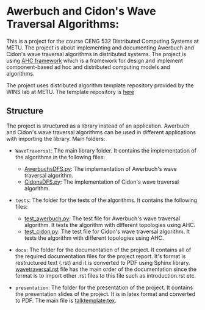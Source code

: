 # Awerbuch and Cidon's Wave Traversal Algorithms:

This is a project for the course CENG 532 Distributed Computing Systems at METU. The project is about implementing and
documenting Awerbuch and Cidon's wave traversal algorithms in distributed systems. The project is
using [AHC framework](https://github.com/cengwins/ahc) which is a framework for design and implement component-based ad
hoc and distributed computing models and algorithms.

The project uses distributed algorithm template repository provided by the WINS lab at METU. The template repository
is [here](https://github.com/cengwins/ahc_distalg_template)

## Structure

The project is structured as a library instead of an application. Awerbuch and Cidon's wave traversal algorithms can be
used in different applications with importing the library. Main folders:

- `WaveTraversal`: The main library folder. It contains the implementation of the algorithms in the following files:
    - [AwerbuchsDFS.py](https://github.com/buraksenn/ahc-wave-traversal/blob/main/WaveTraversal/AwerbuchsDFS.py): The
      implementation of Awerbuch's wave traversal algorithm.
    - [CidonsDFS.py](https://github.com/buraksenn/ahc-wave-traversal/blob/main/WaveTraversal/CidonsDFS.py): The
      implementation of Cidon's wave traversal algorithm.


- `tests`: The folder for the tests of the algorithms. It contains the following files:
    - [test_awerbuch.py](https://github.com/buraksenn/ahc-wave-traversal/blob/main/tests/test_awerbuch.py): The test
      file for Awerbuch's wave traversal algorithm. It tests the algorithm with different
      topologies using AHC.
    - [test_cidon.py](https://github.com/buraksenn/ahc-wave-traversal/blob/main/tests/test_cidon.py): The test file for
      Cidon's wave traversal algorithm. It tests the algorithm with different
      topologies using AHC.

- `docs`: The folder for the documentation of the project. It contains all of the required documentation files for the
  project report. It's format is restructured text (.rst) and it is converted to PDF using Sphinx
  library. [wavetraversal.rst](https://github.com/buraksenn/ahc-wave-traversal/blob/main/docs/wavetraversal/wavetraversal.rst)
  file has the main order of the documentation since the format is to import other .rst files to this file such as
  introduction.rst etc.

- `presentation`: The folder for the presentation of the project. It contains the presentation slides of the project. It
  is in latex format and converted to PDF. The main file
  is [talktemplate.tex](https://github.com/buraksenn/ahc-wave-traversal/blob/main/presentation/talktemplate.tex). 